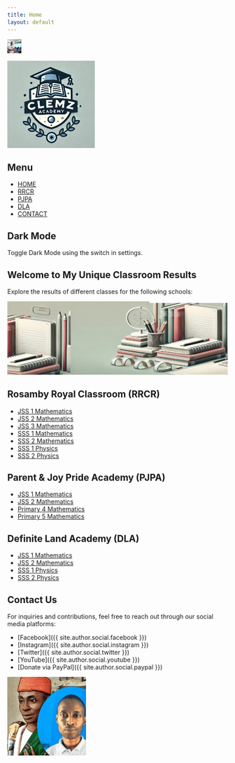 ```yaml
---
title: Home
layout: default
---
```


![Favicon](images/favicon.png)

![Logo](images/logo.png)

## Menu

- [HOME](#home)
- [RRCR](#rrcr)
- [PJPA](#pjpa)
- [DLA](#dla)
- [CONTACT](#contact)

## Dark Mode
Toggle Dark Mode using the switch in settings.

## Welcome to My Unique Classroom Results

Explore the results of different classes for the following schools:

![Banner](images/banner.jpg)

## Rosamby Royal Classroom (RRCR)

- [JSS 1 Mathematics](schools/RRCR/jss1-mathematics.md)
- [JSS 2 Mathematics](schools/RRCR/jss2-mathematics.md)
- [JSS 3 Mathematics](schools/RRCR/jss3-mathematics.md)
- [SSS 1 Mathematics](schools/RRCR/sss1-mathematics.md)
- [SSS 2 Mathematics](schools/RRCR/sss2-mathematics.md)
- [SSS 1 Physics](schools/RRCR/sss1-physics.md)
- [SSS 2 Physics](schools/RRCR/sss2-physics.md)

## Parent & Joy Pride Academy (PJPA)

- [JSS 1 Mathematics](schools/PJPA/jss1-mathematics.md)
- [JSS 2 Mathematics](schools/PJPA/jss2-mathematics.md)
- [Primary 4 Mathematics](schools/PJPA/primary4-mathematics.md)
- [Primary 5 Mathematics](schools/PJPA/primary5-mathematics.md)

## Definite Land Academy (DLA)

- [JSS 1 Mathematics](schools/DLA/jss1-mathematics.md)
- [JSS 2 Mathematics](schools/DLA/jss2-mathematics.md)
- [SSS 1 Physics](schools/DLA/sss1-physics.md)
- [SSS 2 Physics](schools/DLA/sss2-physics.md)

## Contact Us

For inquiries and contributions, feel free to reach out through our social media platforms:

- [Facebook]({{ site.author.social.facebook }})
- [Instagram]({{ site.author.social.instagram }})
- [Twitter]({{ site.author.social.twitter }})
- [YouTube]({{ site.author.social.youtube }})
- [Donate via PayPal]({{ site.author.social.paypal }})

![Author](images/author.jpg)